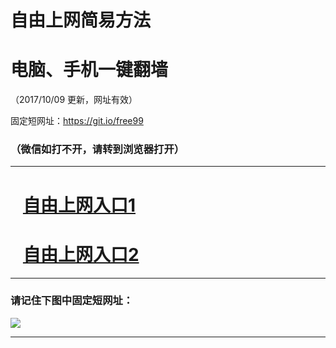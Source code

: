 ﻿# 自由上网简易方法

# 电脑、手机一键翻墙

（2017/10/09 更新，网址有效）

固定短网址：https://git.io/free99

### （微信如打不开，请转到浏览器打开）


***





# &nbsp;&nbsp; <a href="http://ft479326535.fwq-tz-1001.info/fwqtz01.html?t=100900116693 " target="_blank">自由上网入口1</a>
# &nbsp;&nbsp; <a href="http://ft1249023364.fwq-tz-1002.info/fwqtz02.html?t=100900129136 " target="_blank">自由上网入口2</a>
***

### 请记住下图中固定短网址：

<img src="https://s3-us-west-2.amazonaws.com/fwq-1001/yjfq-20170905okok.png" /> 


***

